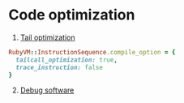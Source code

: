 # Code optimization

1. [Tail optimization](http://nithinbekal.com/posts/ruby-tco/)
```ruby
RubyVM::InstructionSequence.compile_option = {
  tailcall_optimization: true,
  trace_instruction: false
}
```

2. [Debug software](http://rbkit.codemancers.com/v0.1.10/docs/using-rbkit-desktop-app)
